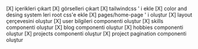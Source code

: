 [X] içerikleri çıkart
[X] görselleri çıkart
[X] tailwindcss ' i ekle
[X] color and desing system leri root css'e ekle
[X] pages/home-page ' i oluştur
[X] layout çerçevesini oluştur
[X] user bilgileri componenti oluştur
[X] skills componenti oluştur
[X] blog componenti oluştur
[X] hobbies componenti oluştur
[X] projects componenti oluştur
[X] project pagination componenti oluştur
